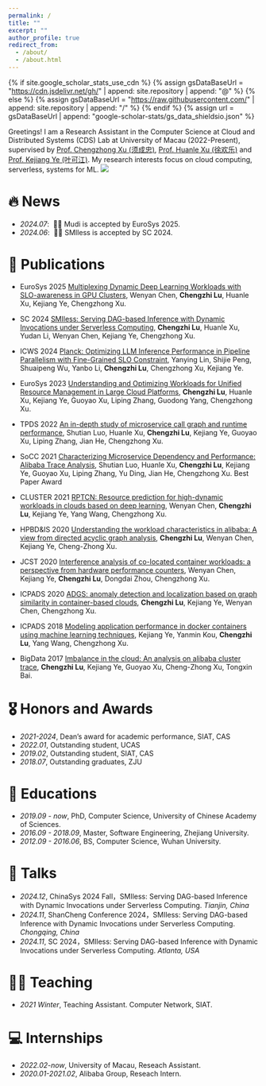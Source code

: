 ```yaml
---
permalink: /
title: ""
excerpt: ""
author_profile: true
redirect_from: 
  - /about/
  - /about.html
---
```


{% if site.google_scholar_stats_use_cdn %}
{% assign gsDataBaseUrl = "https://cdn.jsdelivr.net/gh/" | append: site.repository | append: "@" %}
{% else %}
{% assign gsDataBaseUrl = "https://raw.githubusercontent.com/" | append: site.repository | append: "/" %}
{% endif %}
{% assign url = gsDataBaseUrl | append: "google-scholar-stats/gs_data_shieldsio.json" %}

<span class='anchor' id='about-me'></span>

Greetings! I am a Research Assistant in the Computer Science at Cloud and Distributed Systems (CDS) Lab at University of Macau (2022-Present), supervised by <span style="text-decoration: underline;">[Prof. Chengzhong Xu (须成忠)](https://www.fst.um.edu.mo/personal/czxu/)</span>,  <span style="text-decoration: underline;">[Prof. Huanle Xu (徐欢乐)](https://www.fst.um.edu.mo/personal/huanlexu/)</span> and <span style="text-decoration: underline;">[Prof. Kejiang Ye (叶可江)](https://people.ucas.edu.cn/~kejiang?language=en)</span>. My research interests focus on cloud computing, serverless, systems for ML. <a href='https://scholar.google.com/citations?user=XRi4i9kAAAAJ'><img src="https://img.shields.io/endpoint?url={{ url | url_encode }}&logo=Google%20Scholar&labelColor=f6f6f6&color=9cf&style=flat&label=citations"></a>

<!-- My research interest includes neural machine translation and computer vision. I have published more than 100 papers at the top international AI conferences with total <a href='https://scholar.google.com/citations?user=DhtAFkwAAAAJ'>google scholar citations <strong><span id='total_cit'>260000+</span></strong></a> (You can also use google scholar badge <a href='https://scholar.google.com/citations?user=DhtAFkwAAAAJ'><img src="https://img.shields.io/endpoint?url={{ url | url_encode }}&logo=Google%20Scholar&labelColor=f6f6f6&color=9cf&style=flat&label=citations"></a>). -->


# 🔥 News
- *2024.07*: &nbsp;🎉🎉 Mudi is accepted by EuroSys 2025. 
- *2024.06*: &nbsp;🎉🎉 SMIless is accepted by SC 2024. 

# 📝 Publications 

<!-- <div class='paper-box'><div class='paper-box-image'><div><div class="badge">EuroSys 2025</div><img src='images/mudi.png' alt="sym" width="100%"></div></div>
<div class='paper-box-text' markdown="1">

[Multiplexing Dynamic Deep Learning Workloads with SLO-awareness in GPU Clusters](https://openaccess.thecvf.com/content_cvpr_2016/papers/He_Deep_Residual_Learning_CVPR_2016_paper.pdf)

**Wenyan Chen**, Chengzhi Lu, Huanle Xu, Kejiang Ye, Chengzhong Xu.

[**Project**](https://scholar.google.com/citations?view_op=view_citation&hl=zh-CN&user=DhtAFkwAAAAJ&citation_for_view=DhtAFkwAAAAJ:ALROH1vI_8AC) <strong><span class='show_paper_citations' data='DhtAFkwAAAAJ:ALROH1vI_8AC'></span></strong>
- Lorem ipsum dolor sit amet, consectetur adipiscing elit. Vivamus ornare aliquet ipsum, ac tempus justo dapibus sit amet. 
</div>
</div> -->

- <span class="conf_title_badge">EuroSys 2025</span> <a href="pdfs/mudi.pdf">Multiplexing Dynamic Deep Learning Workloads with SLO-awareness in GPU Clusters</a>, Wenyan Chen, **Chengzhi Lu**, Huanle Xu, Kejiang Ye, Chengzhong Xu. 

- <span class="conf_title_badge">SC 2024</span> [SMIless: Serving DAG-based Inference with Dynamic Invocations under Serverless Computing](https://dl.acm.org/doi/pdf/10.1109/SC41406.2024.00044), **Chengzhi Lu**, Huanle Xu, Yudan Li, Wenyan Chen, Kejiang Ye, Chengzhong Xu. <span class='show_paper_citations' data='WKFOF1cAAAAJ:ufrVoPGSRksC'></span>

- <span class="conf_title_badge">ICWS 2024</span> [Planck: Optimizing LLM Inference Performance in Pipeline Parallelism with Fine-Grained SLO Constraint](https://ieeexplore.ieee.org/stamp/stamp.jsp?tp=&arnumber=10707384), Yanying Lin, Shijie Peng, Shuaipeng Wu, Yanbo Li, **Chengzhi Lu**, Chengzhong Xu, Kejiang Ye. <span class='show_paper_citations' data='XRi4i9kAAAAJ:HDshCWvjkbEC'></span>

- <span class="conf_title_badge">EuroSys 2023</span> [Understanding and Optimizing Workloads for Unified Resource Management in Large Cloud Platforms](https://dl.acm.org/doi/pdf/10.1145/3552326.3587437), **Chengzhi Lu**, Huanle Xu, Kejiang Ye, Guoyao Xu, Liping Zhang, Guodong Yang, Chengzhong Xu. <span class='show_paper_citations' data='XRi4i9kAAAAJ:Se3iqnhoufwC'></span>

- <span class="conf_title_badge">TPDS 2022</span> [An in-depth study of microservice call graph and runtime performance](https://ieeexplore.ieee.org/abstract/document/9774016), Shutian Luo, Huanle Xu, **Chengzhi Lu**, Kejiang Ye, Guoyao Xu, Liping Zhang, Jian He, Chengzhong Xu. <span class='show_paper_citations' data='XRi4i9kAAAAJ:W7OEmFMy1HYC'></span>

- <span class="conf_title_badge">SoCC 2021</span> [Characterizing Microservice Dependency and Performance: Alibaba Trace Analysis](https://dl.acm.org/doi/10.1145/3472883.3487003), Shutian Luo, Huanle Xu, **Chengzhi Lu**, Kejiang Ye, Guoyao Xu, Liping Zhang, Yu Ding, Jian He, Chengzhong Xu. <span class="best_paper_badge">Best Paper Award</span> <span class='show_paper_citations' data='XRi4i9kAAAAJ:LkGwnXOMwfcC'></span>

- <span class="conf_title_badge">CLUSTER 2021</span> [RPTCN: Resource prediction for high-dynamic workloads in clouds based on deep learning](https://ieeexplore.ieee.org/stamp/stamp.jsp?tp=&arnumber=9556034), Wenyan Chen, **Chengzhi Lu**, Kejiang Ye, Yang Wang, Chengzhong Xu. <span class='show_paper_citations' data='WKFOF1cAAAAJ:Tyk-4Ss8FVUC'></span> 

- <span class="conf_title_badge">HPBD&IS 2020</span> [Understanding the workload characteristics in alibaba: A view from directed acyclic graph analysis](https://ieeexplore.ieee.org/abstract/document/9130578/), **Chengzhi Lu**, Wenyan Chen, Kejiang Ye, Cheng-Zhong Xu. <span class='show_paper_citations' data='XRi4i9kAAAAJ:Y0pCki6q_DkC'></span> 

- <span class="conf_title_badge">JCST 2020</span> [Interference analysis of co-located container workloads: a perspective from hardware performance counters](https://link.springer.com/article/10.1007/s11390-020-9707-y), Wenyan Chen, Kejiang Ye, **Chengzhi Lu**, Dongdai Zhou, Chengzhong Xu. <span class='show_paper_citations' data='XRi4i9kAAAAJ:YsMSGLbcyi4C'></span> 

- <span class="conf_title_badge">ICPADS 2020</span> [ADGS: anomaly detection and localization based on graph similarity in container-based clouds](https://ieeexplore.ieee.org/stamp/stamp.jsp?tp=&arnumber=8975844), **Chengzhi Lu**, Kejiang Ye, Wenyan Chen, Chengzhong Xu. <span class='show_paper_citations' data='WKFOF1cAAAAJ:d1gkVwhDpl0C'></span> 

- <span class="conf_title_badge">ICPADS 2018</span> [Modeling application performance in docker containers using machine learning techniques](https://ieeexplore.ieee.org/abstract/document/8644581/), Kejiang Ye, Yanmin Kou, **Chengzhi Lu**, Yang Wang, Chengzhong Xu. <span class='show_paper_citations' data='XRi4i9kAAAAJ:_FxGoFyzp5QC'></span> 

- <span class="conf_title_badge">BigData 2017</span> [Imbalance in the cloud: An analysis on alibaba cluster trace](https://ieeexplore.ieee.org/abstract/document/8258257/), **Chengzhi Lu**, Kejiang Ye, Guoyao Xu, Cheng-Zhong Xu, Tongxin Bai. 
<span class='show_paper_citations' data='XRi4i9kAAAAJ:WF5omc3nYNoC'></span>  

# 🎖 Honors and Awards
- *2021-2024*, Dean’s award for academic performance, SIAT, CAS
- *2022.01*, Outstanding student, UCAS
- *2019.02*, Outstanding student, SIAT, CAS
- *2018.07*, Outstanding graduates, ZJU

# 📖 Educations
- *2019.09 - now*, PhD, Computer Science, University of Chinese Academy of Sciences.
- *2016.09 - 2018.09*, Master, Software Engineering, Zhejiang University.
- *2012.09 - 2016.06*, BS, Computer Science, Wuhan University. 

# 💬 Talks
- *2024.12*, ChinaSys 2024 Fall，SMIless: Serving DAG-based Inference with Dynamic Invocations under Serverless Computing. *Tianjin, China*  
- *2024.11*, ShanCheng Conference 2024，SMIless: Serving DAG-based Inference with Dynamic Invocations under Serverless Computing. *Chongqing, China*
- *2024.11*, SC 2024，SMIless: Serving DAG-based Inference with Dynamic Invocations under Serverless Computing. *Atlanta, USA*

# 🧑‍🎨 Teaching
- *2021 Winter*, Teaching Assistant. Computer Network, SIAT.

# 💻 Internships
- *2022.02-now*, University of Macau, Reseach Assistant.
- *2020.01-2021.02*, Alibaba Group, Reseach Intern.